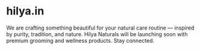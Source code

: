 # hilya.in
We are crafting something beautiful for your natural care routine — inspired by purity, tradition, and nature. Hilya Naturals will be launching soon with premium grooming and wellness products. Stay connected.
